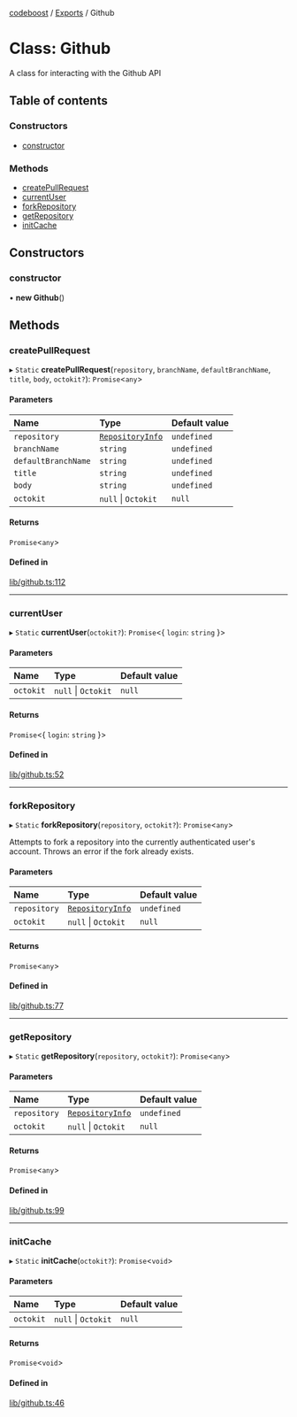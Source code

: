 [codeboost](../README.md) / [Exports](../modules.md) / Github

# Class: Github

A class for interacting with the Github API

## Table of contents

### Constructors

-   [constructor](Github.md#constructor)

### Methods

-   [createPullRequest](Github.md#createpullrequest)
-   [currentUser](Github.md#currentuser)
-   [forkRepository](Github.md#forkrepository)
-   [getRepository](Github.md#getrepository)
-   [initCache](Github.md#initcache)

## Constructors

### constructor

• **new Github**()

## Methods

### createPullRequest

▸ `Static` **createPullRequest**(`repository`, `branchName`, `defaultBranchName`, `title`, `body`, `octokit?`): `Promise`<`any`\>

#### Parameters

| Name                | Type                                                | Default value |
| :------------------ | :-------------------------------------------------- | :------------ |
| `repository`        | [`RepositoryInfo`](../interfaces/RepositoryInfo.md) | `undefined`   |
| `branchName`        | `string`                                            | `undefined`   |
| `defaultBranchName` | `string`                                            | `undefined`   |
| `title`             | `string`                                            | `undefined`   |
| `body`              | `string`                                            | `undefined`   |
| `octokit`           | `null` \| `Octokit`                                 | `null`        |

#### Returns

`Promise`<`any`\>

#### Defined in

[lib/github.ts:112](https://github.com/permafrost-dev/codeboost/blob/0b270dd/src/lib/github.ts#L112)

---

### currentUser

▸ `Static` **currentUser**(`octokit?`): `Promise`<{ `login`: `string` }\>

#### Parameters

| Name      | Type                | Default value |
| :-------- | :------------------ | :------------ |
| `octokit` | `null` \| `Octokit` | `null`        |

#### Returns

`Promise`<{ `login`: `string` }\>

#### Defined in

[lib/github.ts:52](https://github.com/permafrost-dev/codeboost/blob/0b270dd/src/lib/github.ts#L52)

---

### forkRepository

▸ `Static` **forkRepository**(`repository`, `octokit?`): `Promise`<`any`\>

Attempts to fork a repository into the currently authenticated user's account.
Throws an error if the fork already exists.

#### Parameters

| Name         | Type                                                | Default value |
| :----------- | :-------------------------------------------------- | :------------ |
| `repository` | [`RepositoryInfo`](../interfaces/RepositoryInfo.md) | `undefined`   |
| `octokit`    | `null` \| `Octokit`                                 | `null`        |

#### Returns

`Promise`<`any`\>

#### Defined in

[lib/github.ts:77](https://github.com/permafrost-dev/codeboost/blob/0b270dd/src/lib/github.ts#L77)

---

### getRepository

▸ `Static` **getRepository**(`repository`, `octokit?`): `Promise`<`any`\>

#### Parameters

| Name         | Type                                                | Default value |
| :----------- | :-------------------------------------------------- | :------------ |
| `repository` | [`RepositoryInfo`](../interfaces/RepositoryInfo.md) | `undefined`   |
| `octokit`    | `null` \| `Octokit`                                 | `null`        |

#### Returns

`Promise`<`any`\>

#### Defined in

[lib/github.ts:99](https://github.com/permafrost-dev/codeboost/blob/0b270dd/src/lib/github.ts#L99)

---

### initCache

▸ `Static` **initCache**(`octokit?`): `Promise`<`void`\>

#### Parameters

| Name      | Type                | Default value |
| :-------- | :------------------ | :------------ |
| `octokit` | `null` \| `Octokit` | `null`        |

#### Returns

`Promise`<`void`\>

#### Defined in

[lib/github.ts:46](https://github.com/permafrost-dev/codeboost/blob/0b270dd/src/lib/github.ts#L46)
